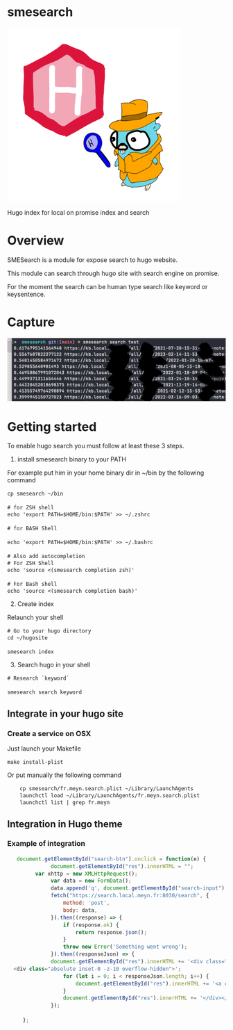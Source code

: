 # smesearch

<img src="_images/logo.jpg" width="400px"/>

Hugo index for local on promise index and search


# Overview

SMESearch is a module for expose search to hugo website.

This module can search through hugo site with search engine on promise.

For the moment the search can be human type search like keyword or keysentence.

# Capture

<img src="_images/capture.jpeg" style="zoom:50%;" />

# Getting started

To enable hugo search you must follow at least these 3 steps.

1. install smesearch binary to your PATH

For example put him in your home binary dir in ~/bin by the following command

```shell
cp smesearch ~/bin

# for ZSH shell
echo 'export PATH=$HOME/bin:$PATH' >> ~/.zshrc

# for BASH Shell

echo 'export PATH=$HOME/bin:$PATH' >> ~/.bashrc

# Also add autocompletion
# For ZSH Shell
echo 'source <(smesearch completion zsh)'

# For Bash shell
echo 'source <(smesearch completion bash)'
```

2. Create index

Relaunch your shell

```shell
# Go to your hugo directory
cd ~/hugosite

smesearch index 
```

3. Search hugo in your shell

```shell
# Research `keyword`

smesearch search keyword
```

## Integrate in your hugo site

### Create a service on OSX

Just launch your Makefile

```shell
make install-plist
```

Or put manually the following command

```shell
	cp smesearch/fr.meyn.search.plist ~/Library/LaunchAgents
	launchctl load ~/Library/LaunchAgents/fr.meyn.search.plist
	launchctl list | grep fr.meyn
```

## Integration in Hugo theme

### Example of integration

```javascript
   document.getElementById("search-btn").onclick = function(e) {
              document.getElementById("res").innerHTML = "";
         var xhttp = new XMLHttpRequest();
              var data = new FormData();
              data.append('q', document.getElementById("search-input").value);
              fetch("https://search.local.meyn.fr:8030/search", {
                  method: 'post',
                  body: data,
              }).then((response) => {
                  if (response.ok) {
                      return response.json();
                  }
                  throw new Error('Something went wrong');
              }).then((responseJson) => {
              document.getElementById("res").innerHTML += '<div class="relative isolate overflow-hidden bg-white px-6 py-24 sm:py-32 lg:overflow-visible lg:px-0">
  <div class="absolute inset-0 -z-10 overflow-hidden">';
                  for (let i = 0; i < responseJson.length; i++) {
                      document.getElementById("res").innerHTML += '<a class="btn bluebtn" href="' + responseJson[i].Location + '">' + responseJson[i].Score + '</a><br/>'
                  }
                  document.getElementById("res").innerHTML += '</div></div>'
              });
         
     };
```
